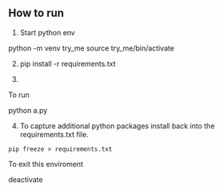 
## How to run 

1. Start python env 

python -m venv try_me
source try_me/bin/activate

2. pip install -r requirements.txt



3.

To run

python a.py


4. To capture additional python packages install back into the requirements.txt file. 
```
pip freeze > requirements.txt
```


To exit this enviroment

deactivate


